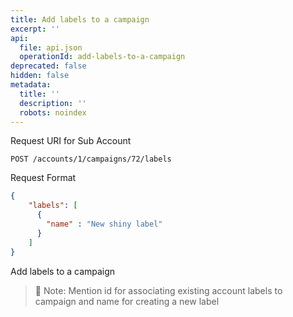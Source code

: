 ```yaml
---
title: Add labels to a campaign
excerpt: ''
api:
  file: api.json
  operationId: add-labels-to-a-campaign
deprecated: false
hidden: false
metadata:
  title: ''
  description: ''
  robots: noindex
---
```

Request URI for Sub Account

```
POST /accounts/1/campaigns/72/labels
```

Request Format

```json
{
    "labels": [
      {
        "name" : "New shiny label"
      }
    ]
}
```

Add labels to a campaign

> 📘 Note: Mention id for associating existing account labels to campaign and name for creating a new label
